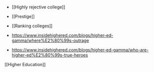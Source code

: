 - [[Highly rejective college]]
- [[Prestige]]
- [[Ranking colleges]]

- https://www.insidehighered.com/blogs/higher-ed-gamma/where%E2%80%99s-outrage
- https://www.insidehighered.com/blogs/higher-ed-gamma/who-are-higher-ed%E2%80%99s-true-heroes

[[Higher Education]]
